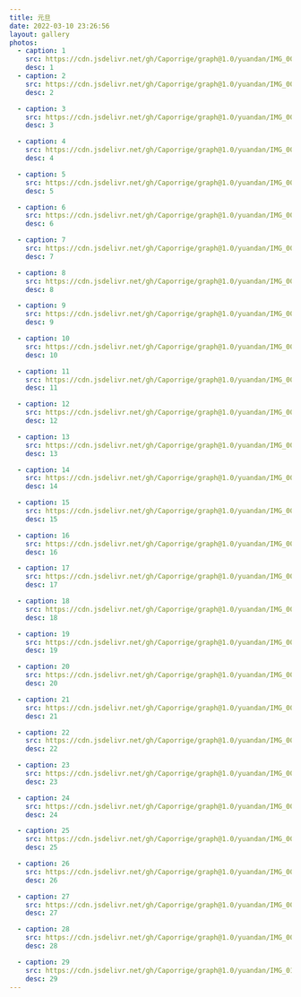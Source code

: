 ```yaml
---
title: 元旦
date: 2022-03-10 23:26:56
layout: gallery
photos:
  - caption: 1 
    src: https://cdn.jsdelivr.net/gh/Caporrige/graph@1.0/yuandan/IMG_0018.JPG 
    desc: 1
  - caption: 2 
    src: https://cdn.jsdelivr.net/gh/Caporrige/graph@1.0/yuandan/IMG_0020.JPG 
    desc: 2

  - caption: 3 
    src: https://cdn.jsdelivr.net/gh/Caporrige/graph@1.0/yuandan/IMG_0023.JPG 
    desc: 3

  - caption: 4 
    src: https://cdn.jsdelivr.net/gh/Caporrige/graph@1.0/yuandan/IMG_0026.JPG 
    desc: 4

  - caption: 5 
    src: https://cdn.jsdelivr.net/gh/Caporrige/graph@1.0/yuandan/IMG_0027.JPG 
    desc: 5

  - caption: 6 
    src: https://cdn.jsdelivr.net/gh/Caporrige/graph@1.0/yuandan/IMG_0029.JPG 
    desc: 6

  - caption: 7 
    src: https://cdn.jsdelivr.net/gh/Caporrige/graph@1.0/yuandan/IMG_0032.JPG 
    desc: 7

  - caption: 8 
    src: https://cdn.jsdelivr.net/gh/Caporrige/graph@1.0/yuandan/IMG_0033.JPG 
    desc: 8

  - caption: 9 
    src: https://cdn.jsdelivr.net/gh/Caporrige/graph@1.0/yuandan/IMG_0037.JPG 
    desc: 9

  - caption: 10 
    src: https://cdn.jsdelivr.net/gh/Caporrige/graph@1.0/yuandan/IMG_0039.JPG 
    desc: 10

  - caption: 11 
    src: https://cdn.jsdelivr.net/gh/Caporrige/graph@1.0/yuandan/IMG_0042.JPG 
    desc: 11

  - caption: 12 
    src: https://cdn.jsdelivr.net/gh/Caporrige/graph@1.0/yuandan/IMG_0043.JPG 
    desc: 12

  - caption: 13 
    src: https://cdn.jsdelivr.net/gh/Caporrige/graph@1.0/yuandan/IMG_0044.JPG
    desc: 13

  - caption: 14 
    src: https://cdn.jsdelivr.net/gh/Caporrige/graph@1.0/yuandan/IMG_0048.JPG 
    desc: 14

  - caption: 15 
    src: https://cdn.jsdelivr.net/gh/Caporrige/graph@1.0/yuandan/IMG_0051.JPG 
    desc: 15

  - caption: 16 
    src: https://cdn.jsdelivr.net/gh/Caporrige/graph@1.0/yuandan/IMG_0073.JPG 
    desc: 16

  - caption: 17 
    src: https://cdn.jsdelivr.net/gh/Caporrige/graph@1.0/yuandan/IMG_0075.JPG 
    desc: 17

  - caption: 18 
    src: https://cdn.jsdelivr.net/gh/Caporrige/graph@1.0/yuandan/IMG_0078.JPG 
    desc: 18

  - caption: 19 
    src: https://cdn.jsdelivr.net/gh/Caporrige/graph@1.0/yuandan/IMG_0080.JPG 
    desc: 19

  - caption: 20 
    src: https://cdn.jsdelivr.net/gh/Caporrige/graph@1.0/yuandan/IMG_0081.JPG 
    desc: 20

  - caption: 21 
    src: https://cdn.jsdelivr.net/gh/Caporrige/graph@1.0/yuandan/IMG_0084.JPG 
    desc: 21

  - caption: 22 
    src: https://cdn.jsdelivr.net/gh/Caporrige/graph@1.0/yuandan/IMG_0085.JPG 
    desc: 22

  - caption: 23 
    src: https://cdn.jsdelivr.net/gh/Caporrige/graph@1.0/yuandan/IMG_0086.JPG 
    desc: 23

  - caption: 24 
    src: https://cdn.jsdelivr.net/gh/Caporrige/graph@1.0/yuandan/IMG_0088.JPG 
    desc: 24

  - caption: 25 
    src: https://cdn.jsdelivr.net/gh/Caporrige/graph@1.0/yuandan/IMG_0089.JPG 
    desc: 25

  - caption: 26 
    src: https://cdn.jsdelivr.net/gh/Caporrige/graph@1.0/yuandan/IMG_0091.JPG 
    desc: 26

  - caption: 27 
    src: https://cdn.jsdelivr.net/gh/Caporrige/graph@1.0/yuandan/IMG_0093.JPG 
    desc: 27

  - caption: 28 
    src: https://cdn.jsdelivr.net/gh/Caporrige/graph@1.0/yuandan/IMG_0095.JPG 
    desc: 28

  - caption: 29 
    src: https://cdn.jsdelivr.net/gh/Caporrige/graph@1.0/yuandan/IMG_0133.JPG 
    desc: 29
---
```

